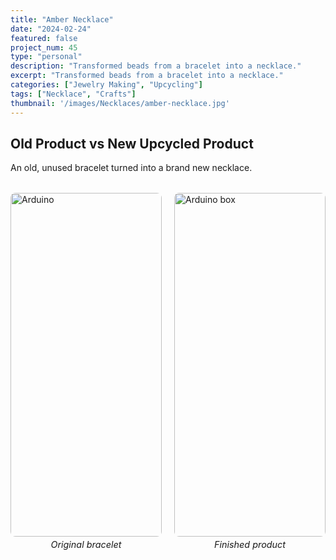 ```yaml
---
title: "Amber Necklace"
date: "2024-02-24"
featured: false
project_num: 45
type: "personal"
description: "Transformed beads from a bracelet into a necklace."
excerpt: "Transformed beads from a bracelet into a necklace."
categories: ["Jewelry Making", "Upcycling"]
tags: ["Necklace", "Crafts"]
thumbnail: '/images/Necklaces/amber-necklace.jpg'
---
```

## Old Product vs New Upcycled Product
An old, unused bracelet turned into a brand new necklace.
<div class="photo-row">
  <figure>
    <img src="/images/Necklaces/amber-bracelet.png" alt="Arduino">
    <figcaption>Original bracelet</figcaption>
  </figure>
  <figure>
    <img src="/images/Necklaces/amber-necklace.jpg" alt="Arduino box">
    <figcaption>Finished product</figcaption>
  </figure>
</div>

<style>
.photo-row {
  display: grid;
  grid-template-columns: repeat(2, 1fr);
  gap: 20px;
  align-items: start;
  margin: 2rem 0;
}

.photo-row figure {
  margin: 0 !important;
  display: flex;
  flex-direction: column;
  align-items: center;
  gap: 4px; /* Adjust this value - try 0px, 2px, 4px, etc. */
}

.photo-row img {
  width: 100%;
  height: 550px;
  object-fit: cover;
  object-position: center;
  border-radius: 8px;
  margin: 0 !important; /* Override any markdown img margins */
  margin-bottom: 0 !important; /* Specifically override bottom margin */
}

/* Target figcaption more specifically */
.photo-row figure figcaption {
  font-style: italic;
  font-size: 0.9rem;
  color: var(--color-text-muted);
  text-align: center;
  margin: 0 !important; /* Override all margins */
  margin-top: 0 !important; /* Specifically override top margin */
  margin-bottom: 0 !important; /* Specifically override bottom margin */
  padding: 0 !important; /* Override any padding */
}

/* Responsive: stack on mobile */
@media (max-width: 768px) {
  .photo-row {
    grid-template-columns: 1fr;
  }
  
  .photo-row img {
    height: 200px;
  }
}
</style>